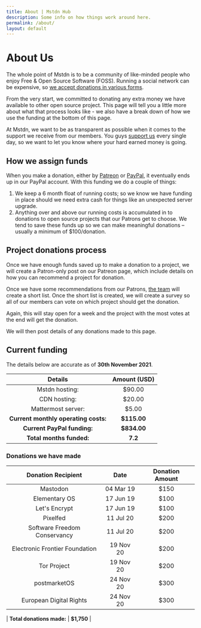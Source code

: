 ```yaml
---
title: About | Mstdn Hub
description: Some info on how things work around here.
permalink: /about/
layout: default
---
```

# About Us

The whole point of Mstdn is to be a community of like-minded people who enjoy Free & Open Source Software (FOSS). Running a social network can be expensive, so [we accept donations in various forms](/support).

From the very start, we committed to donating any extra money we have available to other open source project. This page will tell you a little more about what that process looks like - we also have a break down of how we use the funding at the bottom of this page.

At Mstdn, we want to be as transparent as possible when it comes to the support we receive from our members. You guys [support us](/support) every single day, so we want to let you know where your hard earned money is going.

## How we assign funds

When you make a donation, either by [Patreon](https://patreon.com/Mstdn) or [PayPal](https://paypal.me/Mstdn), it eventually ends up in our PayPal account. With this funding we do a couple of things:

1.  We keep a 6 month float of running costs; so we know we have funding in place should we need extra cash for things like an unexpected server upgrade.
2.  Anything over and above our running costs is accumulated in to donations to open source projects that our Patrons get to choose. We tend to save these funds up so we can make meaningful donations – usually a minimum of $100/donation.

## Project donations process

Once we have enough funds saved up to make a donation to a project, we will create a Patron-only post on our Patreon page, which include details on how you can recommend a project for donation.

Once we have some recommendations from our Patrons, [the team](/team) will create a short list. Once the short list is created, we will create a survey so all of our members can vote on which project should get the donation.

Again, this will stay open for a week and the project with the most votes at the end will get the donation.

We will then post details of any donations made to this page.

## Current funding

The details below are accurate as of **30th November 2021**.

|             Details            | Amount (USD) |
|:------------------------------:|:------------:|
| Mstdn hosting: | $90.00       |
| CDN hosting: | $20.00       |
| Mattermost server: | $5.00       |
| **Current monthly operating costs:** | **$115.00**      |
| **Current PayPal funding:**       | **$834.00** |
| **Total months funded:**           | **7.2**   |

### Donations we have made

| Donation Recipient | Date | Donation Amount |
|:------------------:|:----:|:---------------:|
|  Mastodon                  |  04 Mar 19    | $150                |
|  Elementary OS                  |  17 Jun 19    | $100                |
|  Let's Encrypt                  |  17 Jun 19    | $100                |
|  Pixelfed                  |  11 Jul 20    | $200                |
|  Software Freedom Conservancy                  |  11 Jul 20    | $200                |
|  Electronic Frontier Foundation                 |  19 Nov 20    | $200                |
|  Tor Project                  |  19 Nov 20    | $200                |
|  postmarketOS                 |  24 Nov 20    | $300                |
|  European Digital Rights                  |  24 Nov 20    | $300                |

| **Total donations made:**   |  **$1,750**       |
